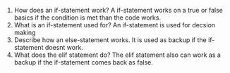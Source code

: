 1. How does an if-statement work?
A if-statement works on a true or false basics if the condition is met than the code works.
2. What is an if-statement used for?
An if-statement is used for decsion making
3. Describe how an else-statement works.
It is used as backup if the if-statement doesnt work.
4. What does the elif statement do?
The elif statement also can work as a backup if the if-statement comes back as false.
